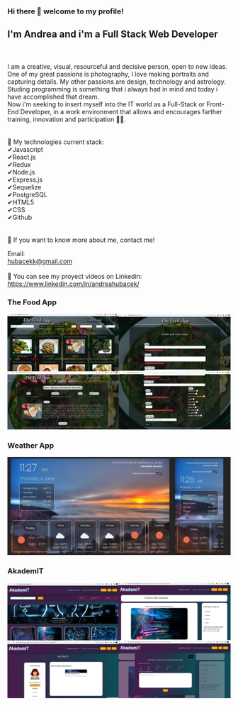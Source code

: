 ### Hi there 👋 welcome to my profile!

## I'm Andrea and i'm a Full Stack Web Developer

<br>
<br>
I am a creative, visual, resourceful and decisive person, open to new ideas. One of my great passions is photography, I love making portraits and capturing details. My other passions are design, technology and astrology.
<br>
Studing programming is something that i always had in mind and today i have accomplished that dream.
<br>
Now i'm seeking to insert myself into the IT world as a Full-Stack or Front-End Developer, in a work environment that allows and encourages farther training, innovation and participation 🙋🏻.
<br>
<br>
<br>
🔸️ My technologies current stack:
<br>
✔Javascript
<br>
✔React.js
<br>
✔Redux
<br>
✔Node.js
<br>
✔Express.js
<br>
✔Sequelize
<br>
✔PostgreSQL
<br>
✔HTML5
<br>
✔CSS
<br>
✔Github
<br>
<br>
<br>
🔸️ If you want to know more about me, contact me!
<br>

Email:
<br>
hubacekk@gmail.com
<br>
<br>
🔸️ You can see my proyect videos on Linkedin:
<br>
https://www.linkedin.com/in/andreahubacek/

### The Food App
![theFoodApp](/images/food.jpeg)

### Weather App
![weatherApp](/images/weatherok.jpeg)

### AkademIT
![AkademIT](/images/akademit.jpeg)
